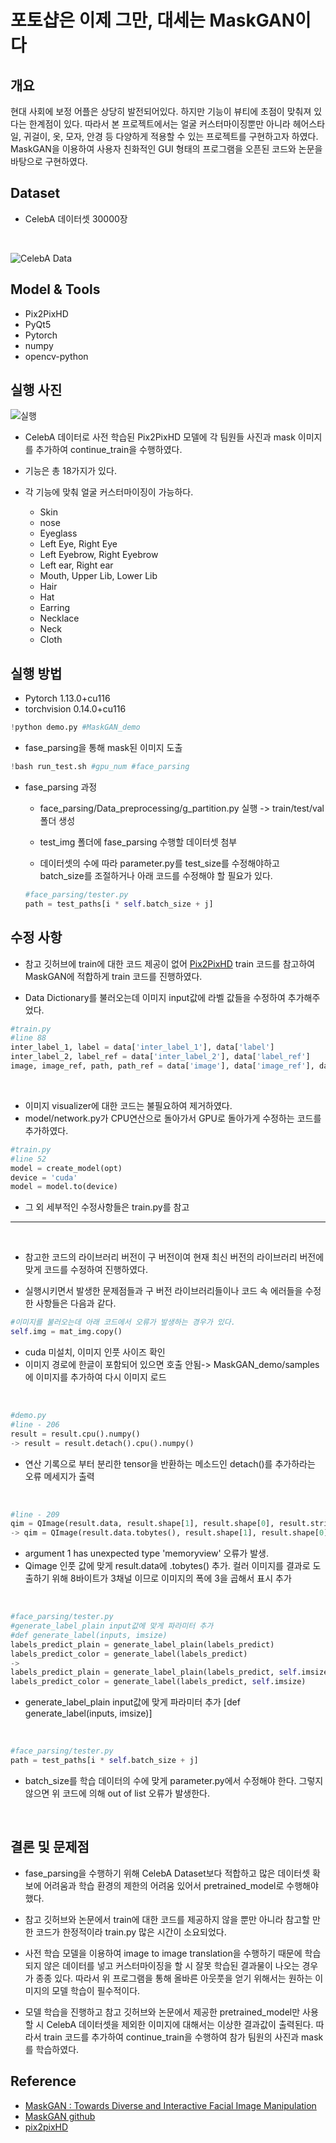 # 포토샵은 이제 그만, 대세는 MaskGAN이다

## 개요

현대 사회에 보정 어플은 상당히 발전되어있다. 하지만 기능이 뷰티에 초점이 맞춰져 있다는 한계점이 있다. 따라서 본 프로젝트에서는 얼굴 커스터마이징뿐만 아니라 헤어스타일, 귀걸이, 옷, 모자, 안경 등 다양하게 적용할 수 있는 프로젝트를 구현하고자 하였다. MaskGAN을 이용하여 사용자 친화적인 GUI 형태의 프로그램을 오픈된 코드와 논문을 바탕으로 구현하였다. 

## Dataset
* CelebA 데이터셋 30000장

<br>

![CelebA Data](https://ifh.cc/g/kBXLRc.jpg)

## Model & Tools
* Pix2PixHD 
* PyQt5
* Pytorch 
* numpy
* opencv-python

## 실행 사진

![실행](https://ifh.cc/g/7A4DZf.jpg)

* CelebA 데이터로 사전 학습된 Pix2PixHD 모델에 각 팀원들 사진과 mask 이미지를 추가하여 continue_train을 수행하였다.

* 기능은 총 18가지가 있다.
*  각 기능에 맞춰 얼굴 커스터마이징이 가능하다.
    * Skin 
    * nose 
    * Eyeglass
    * Left Eye, Right Eye
    * Left Eyebrow, Right Eyebrow
    * Left ear, Right ear
    * Mouth, Upper Lib, Lower Lib
    * Hair
    * Hat
    * Earring
    * Necklace
    * Neck
    * Cloth

## 실행 방법

* Pytorch 1.13.0+cu116
* torchvision 0.14.0+cu116
```python 
!python demo.py #MaskGAN_demo
```

* fase_parsing을 통해 mask된 이미지 도출
```python
!bash run_test.sh #gpu_num #face_parsing
```
* fase_parsing 과정
    * face_parsing/Data_preprocessing/g_partition.py 실행 -> train/test/val 폴더 생성

    * test_img 폴더에 fase_parsing 수행할 데이터셋 첨부

    * 데이터셋의 수에 따라 parameter.py를 test_size를 수정해야하고 batch_size를 조절하거나 아래 코드를 수정해야 할 필요가 있다.
    ```python
    #face_parsing/tester.py
    path = test_paths[i * self.batch_size + j]
    ```


## 수정 사항

* 참고 깃허브에 train에 대한 코드 제공이 없어 [Pix2PixHD](https://github.com/NVIDIA/pix2pixHD) train 코드를 참고하여 MaskGAN에 적합하게 train 코드를  진행하였다. 

* Data Dictionary를 불러오는데 이미지 input값에 라벨 값들을 수정하여 추가해주었다.
```python
#train.py
#line 88
inter_label_1, label = data['inter_label_1'], data['label']
inter_label_2, label_ref = data['inter_label_2'], data['label_ref']
image, image_ref, path, path_ref = data['image'], data['image_ref'], data['path'], data['path_ref'] 
```

<br>

* 이미지 visualizer에 대한 코드는 불필요하여 제거하였다.
* model/network.py가 CPU연산으로 돌아가서 GPU로 돌아가게 수정하는 코드를 추가하였다.
```python
#train.py 
#line 52
model = create_model(opt)
device = 'cuda'
model = model.to(device)
```

* 그 외 세부적인 수정사항들은 train.py를 참고

- - - - -
<br>

* 참고한 코드의 라이브러리 버전이 구 버전이여 현재 최신 버전의 라이브러리 버전에 맞게 코드를 수정하여 진행하였다. 

* 실행시키면서 발생한 문제점들과 구 버전 라이브러리들이나 코드 속 에러들을 수정한 사항들은 다음과 같다.
```python
#이미지를 불러오는데 아래 코드에서 오류가 발생하는 경우가 있다.
self.img = mat_img.copy()
```
* cuda 미설치, 이미지 인풋 사이즈 확인
* 이미지 경로에 한글이 포함되어 있으면 호출 안됨-> MaskGAN_demo/samples에 이미지를 추가하여 다시 이미지 로드

<br>

```python
#demo.py 
#line - 206
result = result.cpu().numpy() 
-> result = result.detach().cpu().numpy()
```
* 연산 기록으로 부터 분리한 tensor을 반환하는 메소드인 detach()를 추가하라는 오류 메세지가 출력

<br>

```python
#line - 209
qim = QImage(result.data, result.shape[1], result.shape[0], result.strides[0], QImage.Format_RGB888)
-> qim = QImage(result.data.tobytes(), result.shape[1], result.shape[0], 3*result.strides[0], QImage.Format_RGB888)
```
* argument 1 has unexpected type 'memoryview' 오류가 발생.
* Qimage 인풋 값에 맞게 result.data에 .tobytes() 추가. 컬러 이미지를 결과로 도출하기 위해 8바이트가 3채널 이므로 이미지의 폭에 3을 곱해서 표시 추가

<br>

```python
#face_parsing/tester.py
#generate_label_plain input값에 맞게 파라미터 추가
#def generate_label(inputs, imsize)
labels_predict_plain = generate_label_plain(labels_predict)
labels_predict_color = generate_label(labels_predict)
-> 
labels_predict_plain = generate_label_plain(labels_predict, self.imsize)
labels_predict_color = generate_label(labels_predict, self.imsize)
```
* generate_label_plain input값에 맞게 파라미터 추가 [def generate_label(inputs, imsize)]

<br>

```python
#face_parsing/tester.py
path = test_paths[i * self.batch_size + j]
```
* batch_size를 학습 데이터의 수에 맞게 parameter.py에서 수정해야 한다. 그렇지 않으면 위 코드에 의해 out of list 오류가 발생한다. 

<br>

## 결론 및 문제점

* fase_parsing을 수행하기 위해 CelebA Dataset보다 적합하고 많은 데이터셋 확보에 어려움과 학습 환경의 제한의 어려움 있어서 pretrained_model로 수행해야 했다. 

* 참고 깃허브와 논문에서 train에 대한 코드를 제공하지 않을 뿐만 아니라 참고할 만한 코드가 한정적이라 train.py 많은 시간이 소요되었다.

* 사전 학습 모델을 이용하여 image to image translation을 수행하기 때문에 학습되지 않은 데이터를 넣고 커스터마이징을 할 시 잘못 학습된 결과물이 나오는 경우가 종종 있다. 따라서 위 프로그램을 통해 올바른 아웃풋을 얻기 위해서는 원하는 이미지의 모델 학습이 필수적이다.

* 모델 학습을 진행하고 참고 깃허브와 논문에서 제공한 pretrained_model만 사용할 시 CelebA 데이터셋을 제외한 이미지에 대해서는 이상한 결과값이 출력된다. 따라서 train 코드를 추가하여 continue_train을 수행하여 참가 팀원의 사진과 mask를 학습하였다.

## Reference
* [MaskGAN : Towards Diverse and Interactive Facial Image Manipulation](https://arxiv.org/abs/1907.11922)
* [MaskGAN github](https://github.com/switchablenorms/CelebAMask-HQ)
* [pix2pixHD](https://github.com/NVIDIA/pix2pixHD)
